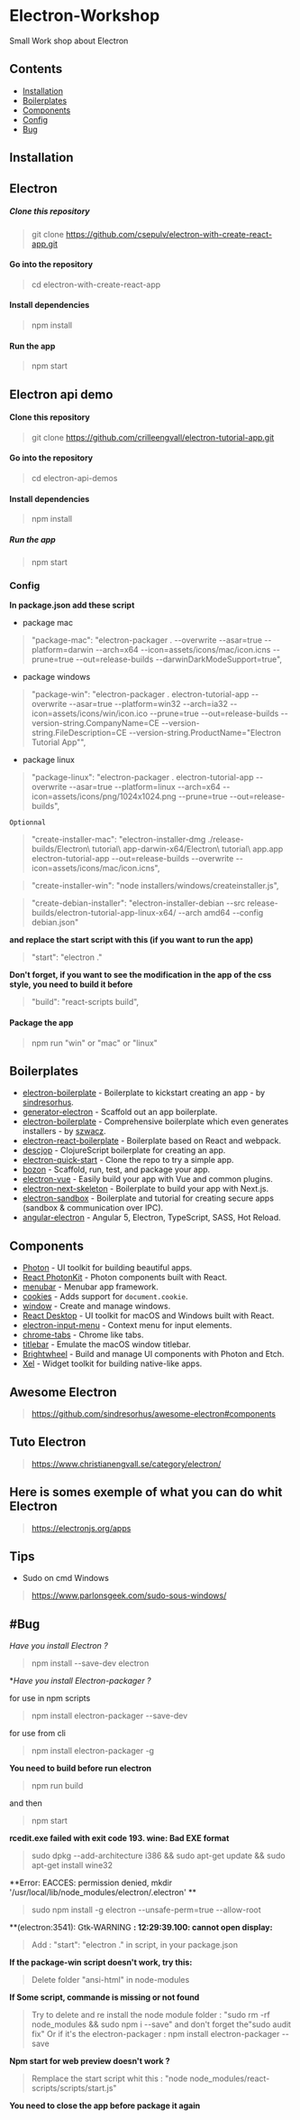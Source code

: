 # Electron-Workshop
Small Work shop about Electron

## Contents

- [Installation](#installation)
- [Boilerplates](#boilerplates)
- [Components](#components)
- [Config](#config)
- [Bug](#bug)


## Installation


**Electron**
---
##### Clone this repository
>git clone https://github.com/csepulv/electron-with-create-react-app.git
#### Go into the repository
>cd electron-with-create-react-app
#### Install dependencies
>npm install
#### Run the app
>npm start

**Electron api demo**
---
#### Clone this repository
>git clone https://github.com/crilleengvall/electron-tutorial-app.git
#### Go into the repository
>cd electron-api-demos
#### Install dependencies
>npm install
##### Run the app
>npm start

### Config

**In package.json add these script**

- package mac
> "package-mac": "electron-packager . --overwrite --asar=true --platform=darwin --arch=x64 --icon=assets/icons/mac/icon.icns --prune=true --out=release-builds --darwinDarkModeSupport=true",
- package windows    
> "package-win": "electron-packager . electron-tutorial-app --overwrite --asar=true --platform=win32 --arch=ia32 --icon=assets/icons/win/icon.ico --prune=true --out=release-builds --version-string.CompanyName=CE --version-string.FileDescription=CE --version-string.ProductName=\"Electron Tutorial App\"",
 - package linux
 > "package-linux": "electron-packager . electron-tutorial-app --overwrite --asar=true --platform=linux --arch=x64 --icon=assets/icons/png/1024x1024.png --prune=true --out=release-builds",
 
   `Optionnal`
   
> "create-installer-mac": "electron-installer-dmg ./release-builds/Electron\\ tutorial\\ app-darwin-x64/Electron\\ tutorial\\ app.app electron-tutorial-app --out=release-builds --overwrite --icon=assets/icons/mac/icon.icns",

> "create-installer-win": "node installers/windows/createinstaller.js",
    
> "create-debian-installer": "electron-installer-debian --src release-builds/electron-tutorial-app-linux-x64/ --arch amd64 --config debian.json"

**and replace the start script with this (if you want to run the app)**

> "start": "electron ."

**Don't forget, if you want to see the modification in the app of the css style, you need to build it before**

> "build": "react-scripts build",



#### Package the app
> npm run "win" or "mac" or "linux"


## Boilerplates

- [electron-boilerplate](https://github.com/sindresorhus/electron-boilerplate) - Boilerplate to kickstart creating an app - by [sindresorhus](http://github.com/sindresorhus).
- [generator-electron](https://github.com/sindresorhus/generator-electron) - Scaffold out an app boilerplate.
- [electron-boilerplate](https://github.com/szwacz/electron-boilerplate) - Comprehensive boilerplate which even generates installers - by [szwacz](https://github.com/szwacz).
- [electron-react-boilerplate](https://github.com/chentsulin/electron-react-boilerplate) - Boilerplate based on React and webpack.
- [descjop](https://github.com/karad/lein_template_descjop) - ClojureScript boilerplate for creating an app.
- [electron-quick-start](https://github.com/electron/electron-quick-start) - Clone the repo to try a simple app.
- [bozon](https://github.com/railsware/bozon) - Scaffold, run, test, and package your app.
- [electron-vue](https://github.com/SimulatedGREG/electron-vue) - Easily build your app with Vue and common plugins.
- [electron-next-skeleton](https://github.com/leo/electron-next-skeleton) - Boilerplate to build your app with Next.js.
- [electron-sandbox](https://github.com/kewde/electron-sandbox) - Boilerplate and tutorial for creating secure apps (sandbox & communication over IPC).
- [angular-electron](https://github.com/maximegris/angular-electron) - Angular 5, Electron, TypeScript, SASS, Hot Reload.


## Components

- [Photon](http://photonkit.com) - UI toolkit for building beautiful apps.
- [React PhotonKit](https://github.com/react-photonkit/react-photonkit) - Photon components built with React.
- [menubar](https://github.com/maxogden/menubar) - Menubar app framework.
- [cookies](https://github.com/hstove/electron-cookies) - Adds support for `document.cookie`.
- [window](https://github.com/jprichardson/electron-window) - Create and manage windows.
- [React Desktop](https://github.com/gabrielbull/react-desktop) - UI toolkit for macOS and Windows built with React.
- [electron-input-menu](https://github.com/parro-it/electron-input-menu) - Context menu for input elements.
- [chrome-tabs](https://github.com/adamschwartz/chrome-tabs) - Chrome like tabs.
- [titlebar](https://github.com/kapetan/titlebar) - Emulate the macOS window titlebar.
- [Brightwheel](https://github.com/loranallensmith/brightwheel) - Build and manage UI components with Photon and Etch.
- [Xel](https://xel-toolkit.org) - Widget toolkit for building native-like apps.

## Awesome Electron 

> https://github.com/sindresorhus/awesome-electron#components

## Tuto Electron

> https://www.christianengvall.se/category/electron/

## Here is somes exemple of what you can do whit Electron

> https://electronjs.org/apps

## Tips

- Sudo on cmd Windows

>https://www.parlonsgeek.com/sudo-sous-windows/



#Bug 
---

*Have you install Electron ?*

> npm install --save-dev electron 

**Have you install Electron-packager ?*

for use in npm scripts
> npm install electron-packager --save-dev

for use from cli
> npm install electron-packager -g

**You need to build before run electron**
> npm run build

and then 

> npm start

**rcedit.exe failed with exit code 193. wine: Bad EXE format**

> sudo dpkg --add-architecture i386 && sudo apt-get update && sudo apt-get install wine32

**Error: EACCES: permission denied, mkdir '/usr/local/lib/node_modules/electron/.electron' **

> sudo npm install -g electron --unsafe-perm=true --allow-root

**(electron:3541): Gtk-WARNING **: 12:29:39.100: cannot open display:**

> Add : "start": "electron ."  in script, in your package.json

**If the package-win script doesn't work, try this:**

> Delete folder "ansi-html" in node-modules

**If Some script, commande is missing or not found**

> Try to delete and re install the node module folder : "sudo rm -rf node_modules && sudo npm i --save" 
and don't forget the"sudo audit fix"
> Or if it's the electron-packager : npm install electron-packager --save

**Npm start for web preview doesn't work ?**

> Remplace the start script whit this : "node node_modules/react-scripts/scripts/start.js"

**You need to close the app before package it again**
